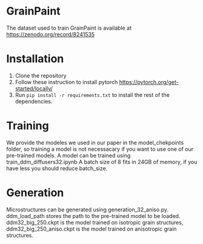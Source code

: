 # GrainPaint
The dataset used to train GrainPaint is available at https://zenodo.org/record/8241535
# Installation
1. Clone the repository
2. Follow these instruction to install pytorch https://pytorch.org/get-started/locally/
3. Run `pip install -r requirements.txt` to install the rest of the dependencies.
# Training
We provide the modeles we used in our paper in the model_chekpoints folder, so training a model is not necessacary if you want to use one of our pre-trained models. 
A model can be trained using train_ddm_diffusers32.ipynb
A batch size of 8 fits in 24GB of memory, if you have less you should reduce batch_size.
# Generation
Microstructures can be generated using generation_32_aniso.py. 
ddm_load_path stores the path to the pre-trained model to be loaded. 
ddm32_big_250.ckpt is the model trained on isotropic grain structures, ddm32_big_250_aniso.ckpt is the model trained on anisotropic grain structures.
